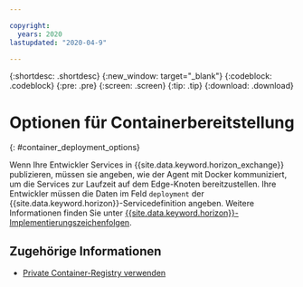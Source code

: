 ```yaml
---

copyright:
  years: 2020
lastupdated: "2020-04-9"

---
```


{:shortdesc: .shortdesc}
{:new_window: target="_blank"}
{:codeblock: .codeblock}
{:pre: .pre}
{:screen: .screen}
{:tip: .tip}
{:download: .download}

# Optionen für Containerbereitstellung
{: #container_deployment_options}

Wenn Ihre Entwickler Services in {{site.data.keyword.horizon_exchange}} publizieren, müssen sie angeben, wie der Agent mit Docker kommuniziert, um die Services zur Laufzeit auf dem Edge-Knoten bereitzustellen. Ihre Entwickler müssen die Daten im Feld `deployment` der {{site.data.keyword.horizon}}-Servicedefinition angeben. Weitere Informationen finden Sie unter [{{site.data.keyword.horizon}}-Implementierungszeichenfolgen](https://github.com/open-horizon/anax/blob/master/docs/deployment_string.md).

## Zugehörige Informationen

* [Private Container-Registry verwenden](container_registry.md)
